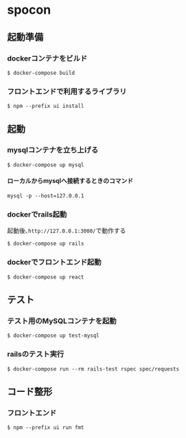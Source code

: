 # spocon

## 起動準備

### dockerコンテナをビルド
```
$ docker-compose build
```

### フロントエンドで利用するライブラリ
```
$ npm --prefix ui install
```

## 起動

### mysqlコンテナを立ち上げる
```
$ docker-compose up mysql
```
#### ローカルからmysqlへ接続するときのコマンド
```
mysql -p --host=127.0.0.1
```

### dockerでrails起動
起動後､`http://127.0.0.1:3000/`で動作する
```
$ docker-compose up rails
```

### dockerでフロントエンド起動
```
$ docker-compose up react
```

## テスト

### テスト用のMySQLコンテナを起動
```
$ docker-compose up test-mysql
```

### railsのテスト実行
```
$ docker-compose run --rm rails-test rspec spec/requests
```

## コード整形

### フロントエンド
```
$ npm --prefix ui run fmt
```
